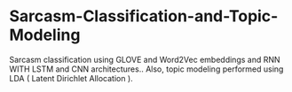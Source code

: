 # Sarcasm-Classification-and-Topic-Modeling
Sarcasm classification using GLOVE and Word2Vec embeddings and RNN WITH LSTM and CNN architectures.. Also, topic modeling performed using LDA ( Latent Dirichlet Allocation ).
